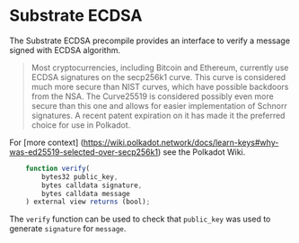 # Substrate ECDSA

The Substrate ECDSA precompile provides an interface to verify a message signed with ECDSA algorithm.

> Most cryptocurrencies, including Bitcoin and Ethereum, currently use ECDSA signatures on the secp256k1 curve. This curve is considered much more secure than NIST curves, which have possible backdoors from the NSA. The Curve25519 is considered possibly even more secure than this one and allows for easier implementation of Schnorr signatures. A recent patent expiration on it has made it the preferred choice for use in Polkadot.

For [more context] (https://wiki.polkadot.network/docs/learn-keys#why-was-ed25519-selected-over-secp256k1) see the Polkadot Wiki.

```js
    function verify(
        bytes32 public_key,
        bytes calldata signature,
        bytes calldata message
    ) external view returns (bool);
```

The `verify` function can be used to check that `public_key` was used to generate `signature` for `message`.
